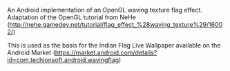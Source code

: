 An Android implementation of an OpenGL waving texture flag effect. Adaptation of the OpenGL tutorial from NeHe (http://nehe.gamedev.net/tutorial/flag_effect_%28waving_texture%29/16002/)

This is used as the basis for the Indian Flag Live Wallpaper available on the Android Market (https://market.android.com/details?id=com.techionsoft.android.wavingflag)